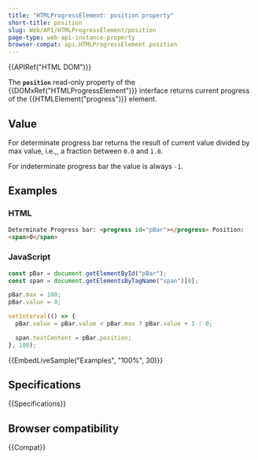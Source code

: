 ```yaml
---
title: "HTMLProgressElement: position property"
short-title: position
slug: Web/API/HTMLProgressElement/position
page-type: web-api-instance-property
browser-compat: api.HTMLProgressElement.position
---
```


{{APIRef("HTML DOM")}}

The **`position`** read-only property of the {{DOMxRef("HTMLProgressElement")}} interface returns current progress of the {{HTMLElement("progress")}} element.

## Value

For determinate progress bar returns the result of current value divided by max value, i.e.,, a fraction between `0.0` and `1.0`.

For indeterminate progress bar the value is always `-1`.

## Examples

### HTML

```html
Determinate Progress bar: <progress id="pBar"></progress> Position:
<span>0</span>
```

### JavaScript

```js
const pBar = document.getElementById("pBar");
const span = document.getElementsByTagName("span")[0];

pBar.max = 100;
pBar.value = 0;

setInterval(() => {
  pBar.value = pBar.value < pBar.max ? pBar.value + 1 : 0;

  span.textContent = pBar.position;
}, 100);
```

{{EmbedLiveSample("Examples", "100%", 30)}}

## Specifications

{{Specifications}}

## Browser compatibility

{{Compat}}

